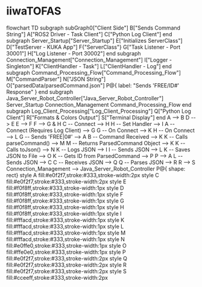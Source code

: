 # iiwaTOFAS

flowchart TD
subgraph subGraph0["Client Side"]
B["Sends Command String"]
A["ROS2 Driver - Task Client"]
C["Python Log Client"]
end
subgraph Server_Startup["Server_Startup"]
E["Initializes ServerClass"]
D["TestServer - KUKA App"]
F{"ServerClass"}
G["Task Listener - Port 30001"]
H["Log Listener - Port 30002"]
end
subgraph Connection_Management["Connection_Management"]
I["Logger - Singleton"]
K["ClientHandler - Task"]
L["ClientHandler - Log"]
end
subgraph Command_Processing_Flow["Command_Processing_Flow"]
M["CommandParser"]
N["JSON String"]
O["parsedData/parsedCommand.json"]
P@{ label: "Sends 'FREE/ID#' Response" }
end
subgraph Java_Server_Robot_Controller["Java_Server_Robot_Controller"]
Server_Startup
Connection_Management
Command_Processing_Flow
end
subgraph Log_Client_Processing["Log_Client_Processing"]
Q["Python Log Client"]
R["Formats & Colors Output"]
S["Terminal Display"]
end
A --> B
D --> E
E --> F
F --> G & H
C -- Connect --> H
H -- Set Handler --> I
A -- Connect (Requires Log Client) --> G
G -- On Connect --> K
H -- On Connect --> L
G -- Sends 'FREE|0#' --> A
B -- Command Received --> K
K -- Calls parseCommand() --> M
M -- Returns ParsedCommand Object --> K
K -- Calls toJson() --> N
K -- Logs JSON --> I
I -- Sends JSON --> L
K -- Saves JSON to File --> O
K -- Gets ID from ParsedCommand --> P
P --> A
L -- Sends JSON --> C
C -- Receives JSON --> Q
Q -- Parses JSON --> R
R --> S
Connection_Management --> Java_Server_Robot_Controller
P@{ shape: rect}
style A fill:#e0f2f7,stroke:#333,stroke-width:2px
style C fill:#e0f2f7,stroke:#333,stroke-width:2px
style E fill:#f0f8ff,stroke:#333,stroke-width:1px
style D fill:#f0f8ff,stroke:#333,stroke-width:1px
style F fill:#f0f8ff,stroke:#333,stroke-width:1px
style G fill:#f0f8ff,stroke:#333,stroke-width:1px
style H fill:#f0f8ff,stroke:#333,stroke-width:1px
style I fill:#fffacd,stroke:#333,stroke-width:1px
style K fill:#fffacd,stroke:#333,stroke-width:1px
style L fill:#fffacd,stroke:#333,stroke-width:1px
style M fill:#fffacd,stroke:#333,stroke-width:1px
style N fill:#e0ffe0,stroke:#333,stroke-width:1px
style O fill:#ffe0e0,stroke:#333,stroke-width:1px
style P fill:#e0f2f7,stroke:#333,stroke-width:2px
style Q fill:#e0f2f7,stroke:#333,stroke-width:2px
style R fill:#e0f2f7,stroke:#333,stroke-width:2px
style S fill:#cceeff,stroke:#333,stroke-width:2px
